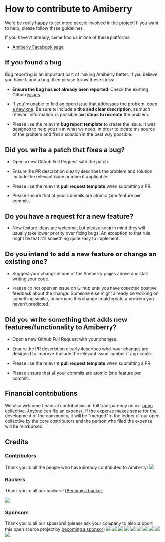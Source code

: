 # How to contribute to Amiberry

We'd be really happy to get more people involved in the project! If you want to help, please follow these guidelines.

If you haven't already, come find us in one of these platforms:

* [Amiberry Facebook page](https://fb.me/amiberry.emulator)

## If you found a bug

Bug reporting is an important part of making Amiberry better. If you believe you have found a bug, then please follow these steps:

* **Ensure the bug has not already been reported.** Check the existing Github [Issues](https://github.com/midwan/amiberry/issues).

* If you're unable to find an open issue that addresses the problem, [open a new one](https://github.com/midwan/amiberry/issues/new). 
Be sure to include a **title and clear description**, as much relevant information as possible and **steps to recreate** the problem.

* Please use the relevant **bug report template** to create the issue. It was designed to help you fill in what we need, in order to locate
the source of the problem and find a solution in the best way possible.

## Did you write a patch that fixes a bug?

* Open a new Github Pull Request with the patch.

* Ensure the PR description clearly describes the problem and solution. Include the relevant issue number if applicable.

* Please use the relevant **pull request template** when submitting a PR.

* Please ensure that all your commits are atomic (one feature per commit).

## Do you have a request for a new feature?

* New feature ideas are welcome, but please keep in mind they will usually take lower priority over fixing bugs. An exception to that rule 
might be that it's something quite easy to implement.

## Do you intend to add a new feature or change an existing one?

* Suggest your change in one of the Amiberry pages above and start writing your code.

* Please do not open an issue on Github until you have collected positive feedback about the change. Someone else might already be working
on something similar, or perhaps this change could create a problem you haven't predicted.

## Did you write something that adds new features/functionality to Amiberry?

* Open a new Github Pull Request with your changes.

* Ensure the PR description clearly describes what your changes are designed to improve. Include the relevant issue number if applicable.

* Please use the relevant **pull request template** when submitting a PR.

* Please ensure that all your commits are atomic (one feature per commit).



## Financial contributions

We also welcome financial contributions in full transparency on our [open collective](https://opencollective.com/amiberry).
Anyone can file an expense. If the expense makes sense for the development of the community, it will be "merged" in the ledger of our open collective by the core contributors and the person who filed the expense will be reimbursed.


## Credits


### Contributors

Thank you to all the people who have already contributed to Amiberry!
<a href="graphs/contributors"><img src="https://opencollective.com/amiberry/contributors.svg?width=890" /></a>


### Backers

Thank you to all our backers! [[Become a backer](https://opencollective.com/amiberry#backer)]

<a href="https://opencollective.com/amiberry#backers" target="_blank"><img src="https://opencollective.com/amiberry/backers.svg?width=890"></a>
### Sponsors
Thank you to all our sponsors! (please ask your company to also support this open source project by [becoming a sponsor](https://opencollective.com/amiberry#sponsor))
<a href="https://opencollective.com/amiberry/sponsor/0/website" target="_blank"><img src="https://opencollective.com/amiberry/sponsor/0/avatar.svg"></a>
<a href="https://opencollective.com/amiberry/sponsor/1/website" target="_blank"><img src="https://opencollective.com/amiberry/sponsor/1/avatar.svg"></a>
<a href="https://opencollective.com/amiberry/sponsor/2/website" target="_blank"><img src="https://opencollective.com/amiberry/sponsor/2/avatar.svg"></a>
<a href="https://opencollective.com/amiberry/sponsor/3/website" target="_blank"><img src="https://opencollective.com/amiberry/sponsor/3/avatar.svg"></a>
<a href="https://opencollective.com/amiberry/sponsor/4/website" target="_blank"><img src="https://opencollective.com/amiberry/sponsor/4/avatar.svg"></a>
<a href="https://opencollective.com/amiberry/sponsor/5/website" target="_blank"><img src="https://opencollective.com/amiberry/sponsor/5/avatar.svg"></a>
<a href="https://opencollective.com/amiberry/sponsor/6/website" target="_blank"><img src="https://opencollective.com/amiberry/sponsor/6/avatar.svg"></a>
<a href="https://opencollective.com/amiberry/sponsor/7/website" target="_blank"><img src="https://opencollective.com/amiberry/sponsor/7/avatar.svg"></a>
<a href="https://opencollective.com/amiberry/sponsor/8/website" target="_blank"><img src="https://opencollective.com/amiberry/sponsor/8/avatar.svg"></a>
<a href="https://opencollective.com/amiberry/sponsor/9/website" target="_blank"><img src="https://opencollective.com/amiberry/sponsor/9/avatar.svg"></a>
